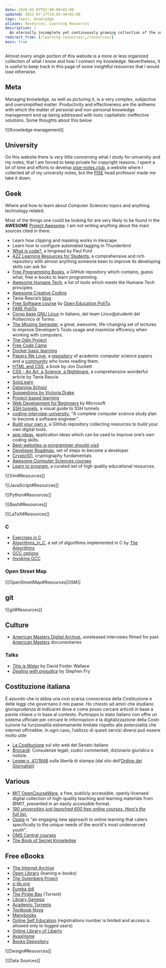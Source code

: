 ```yaml
---
date: 2020-05-07T02:00:00+02:00
updated: 2022-07-17T19:03:44+02:00
tags: topic, knowledge
aliases: Resources, Learning Resources
description: |
  An eternally incomplete yet continuously growing collection of the sources of my knowledge
redirect_from: [/learning-resources/,/resources/]
main: true
---
```

Almost every single portion of this website is a more or less organized collection of what I know and how I connect my knowledge. Nevertheless, it is useful to keep track in this page of some insightful resources that I would lose otherwise.

## Meta

Managing knowledge, as well as picturing it, is a very complex, subjective and oversimplified matter. Productivity and effectiveness are the anthems with which the matter of personal and non-personal knowledge management end up being addressed with toxic capitalistic ineffective solutions. Some thoughts about this below.

![[Knowledge management]]

## University

On this website there is very little concerning what I study for university and my notes, that I am forced to keep private for copyright reasons. I spent a lot of time and efforts to develop [pise-notes.club](https://web.archive.org/web/20210521084059/https://pise-notes.club/ 'Snapshot of the website'), a website where I collected all of my university notes, but the [PISE](https://unive.it/pise 'Philosophy, International Studies and Economics') head professor made me take it down.

## Geek

Where and how to learn about Computer Sciences topics and anything technology related.

<div class='blue box'>
	Most of the things one could be looking for are very likely to be found in the <strong>AWESOME</strong> <a href='https://project-awesome.org'  target='_blank' title='Project Awesome'>Project Awesome</a>. I am not writing anything about the main sources cited in there.
</div>

- Learn how clipping and masking works in Inkscape
- Learn how to configure automated tagging in Thunderbird
- [What is code?](https://www.bloomberg.com/graphics/2015-paul-ford-what-is-code/ 'What is code?'), a longread by Paul Ford
- [A2Z Learning Resources for Students](https://github.com/dipakkr/A-to-Z-Resources-for-Students), a comprehensive and rich repository with almost anything someone keen to improve its developing skills can ask for
- [Free Programming Books](https://github.com/EbookFoundation/free-programming-books 'Free Programming Books'), a GitHub repository which contains, guess what, free e-books to learn programming.
- [Awesome Humane Tech](https://github.com/humanetech-community/awesome-humane-tech), a list of tools which meets the Humane Tech principles
- [Awesome Creative Coding](https://github.com/terkelg/awesome-creative-coding)
- Tania Rascia’s [blog](https://www.taniarascia.com/)
- [Free Software course](https://github.com/open-education-polito/free-software-course) by [Open Education PoliTo](https://openeducation.polito.it).
- [FARE PoliTo](https://fare.polito.it/corsi-completi 'FARE PoliTo')
- [Corso base GNU Linux](https://linux.studenti.polito.it/wp/corso-gnu-linux-base-autunno-2019/) in italiano, del team Linux@studenti del Politecnico di Torino.
- [The Missing Semester](https://missing.csail.mit.edu/ 'The Missing Semester'), a great, awesome, life-changing set of lectures to improve Developer’s Tools usage and maximize efficency when working with computers.
- [The Odin Project](https://www.theodinproject.com 'The Odin Project')
- [Free Code Camp](https://www.freecodecamp.org/ 'Free Code Camp')
- [Docker basic learning](https://github.com/championshuttler/docker-basicLearning)
- [Papers We Love](https://paperswelove.org/), a [repository](https://github.com/papers-we-love/papers-we-love) of academic computer science papers and a [community](https://github.com/papers-we-love/papers-we-love/wiki/Creating-a-PWL-chapter) who loves reading them.
- [HTML and CSS](http://www.htmlandcssbook.com/ 'HTML and CSS the book'), a book by Jon Duckett
- [CSS - An Art, a Science, a Nightmare](https://www.taniarascia.com/overview-of-css-concepts/), a comprehensive wonderful article by Tania Rascia
- [SoloLearn](https://www.sololearn.com/ 'SoloLearn')
- [Dataninja School](https://school.dataninja.it/)
- [Suggestions by Victoria Drake](https://victoria.dev/blog/top-free-resources-for-developing-coding-superpowers/ 'Top Free resources for Developing Coding Superpowers - victoria.dev')
- [Project-based learning](https://github.com/tuvtran/project-based-learning 'project-based-learning on GitHub')
- [Web Development for Beginners](https://github.com/microsoft/Web-Dev-For-Beginners 'Web Development for Beginners on GitHub') by Microsoft
- [SSH tunnels](https://robotmoon.com/ssh-tunnels/ 'A visual guide to SSH tunnels'), a visual guide to SSH tunnels
- [coding-interview-university](https://github.com/jwasham/coding-interview-university 'coding-interview-university on GitHub'), <q>A complete computer science study plan to become a software engineer</q>.
- [Build your own x](https://github.com/danistefanovic/build-your-own-x 'build-your-own-x'), a GitHub repository collecting resources to build your own digital tools.
- [app-ideas](https://github.com/florinpop17/app-ideas 'app-ideas on GitHub'), application ideas which can be used to improve one’s own coding skills.
- [Best-websites-a-programmer-should-visit](https://github.com/sdmg15/Best-websites-a-programmer-should-visit 'Best-websites-a-programmer-should-visit on GitHub')
- [Developer Roadmap](https://roadmap.sh/ 'Developer roadmap'), set of steps to become a developer
- [Crypto101](https://www.crypto101.io/ 'Crypto101'), cryptography fundamentals
- [Awesome Computer Sciences courses](https://github.com/prakhar1989/awesome-courses 'awesome-courses on GitHub')
- [Learn to program](https://github.com/karlhorky/learn-to-program 'learn-to-program on GitHub'), a curated set of high quality educational resources.

![[Vim#Resources]]

![[JavaScript#Resources]]

![[Python#Resources]]

![[Bash#Resources]]

![[LaTeX#Resources]]

### C

- [Exercises in C](https://www.w3resource.com/c-programming-exercises/ 'W3 resource - C programming exercises')
- [Algorithms\_in\_C](https://thealgorithms.github.io/C/index.html 'Algorithms\_in\_C'), a set of algorithms implemented in C by [The Algorithms](https://the-algorithms.com 'The Algorithms')
- [GCC options](https://www.thegeekstuff.com/2012/10/gcc-compiler-options/ 'GCC Compiler options')
- [Invoking GCC](https://gcc.gnu.org/onlinedocs/gcc/Invoking-GCC.html 'Invoking GCC')

### Open Street Map

![[OpenStreetMap#Resources|OSM]]

## git

![[git#Resources]]

## Culture

- [American Masters Digital Archive](https://www.pbs.org/wnet/americanmasters/archive 'American Masters Digital Archive'), unreleased interviews filmed for past [American Masters](https://en.wikipedia.org/wiki/American_Masters '“American Masters” on Wikipedia') documentaries

### Talks

- [<cite>This is Water</cite>](https://youtube.com/embed/ms2BvRbjOYo '“This is Water„ by David Foster Wallace on YouTube') by David Foster Wallace
- <cite>[Dealing with prejudice](https://www.youtube.com/embed/fRwvAMeidz4 'Stephen Fry - Dealing with Prejudice')</cite> by Stephen Fry

## Costituzione italiana

<p lang='it'>È assurdo che io abbia una così scarsa conoscenza della Costituzione e delle leggi che governano il mio paese. Ho chiesto ad amici che studiano giurisprudenza di indicarmi dove e come posso cercare articoli in base a parole chiave o in base al contesto. Purtroppo lo stato italiano non offre un sistema ufficiale per cercare le informazioni e la digitalizzazione della Costituzione ha funzionalità estremamente limitate rispetto alle potenzialità che internet offrirebbe. In ogni caso, l’utilizzo di questi servizi diversi può essere molto utile</p>

- [La Costituzione](https://www.senato.it/1024 'La Costituzione italiana') sul sito web del Senato italiano
- [Brocardi](https://www.brocardi.it/ 'Brocardi'): Consulenze legali, codici commentati, dizionario giuridico e notizie.
- [Legge n. 47/1948](https://www.odg.it/legge-n-47-1948/24253 'Legge n. 47/1948') sulla libertà di stampa (dal sito dell’[Ordine dei Giornalisti](https://odg.it 'Ordine dei Giornalisti'))

## Various

- [MIT OpenCourseWare](https://openlearning.mit.edu/courses-programs/mit-opencourseware 'MIT OpenCourseWare'), a free, publicly accessible, openly-licensed digital collection of high-quality teaching and learning materials from @MIT, presented in an easily accessible format.
- [*190 universities just launched 600 free online courses. Here’s the full list.*](https://www.classcentral.com/report/new-courses-october-2018/ '190 universities just launched 600 free online courses. Here’s the full list.')
- [Oppia](https://www.oppia.org 'Oppia') is <q cite='https://www.oppiafoundation.org/about-oppia'>an engaging new approach to online learning that caters specifically to the unique needs of the world's most underserved youth</q>.
- [OMS Central courses](https://omscentral.com/courses 'Courses')
- [The Book of Secret Knowledge](https://github.com/trimstray/the-book-of-secret-knowledge 'the-book-of-secret-knowledge on GitHub')

## Free eBooks

- [The Internet Archive](https://archive.org 'The Internet Archive')
- [Open Library](https://openlibrary.org/ 'Open Library') (loaning e-books)
- [The Gutenberg Proect](https://www.gutenberg.org 'Project Gutenberg')
- [z-lib.org](https://z-lib.org 'z-lib.org')
- [Eureka ddl](https://eurekaddl.icu/ 'Eureka ddl')
- [The Pirate Bay](https://thepiratebay.org 'The Pirate Bay') (Torrent)
- [Library Genesis](http://libgen.rs/ 'Library Genesis')
- [Academic Torrents](https://academictorrents.com/ 'Academic Torrents')
- [Textbook Nova](https://textbooknova.com 'Textbook Nova')
- [Manybooks](http://www.manybooks.net 'Manybooks')
- [Online Self Education](https://onlineselfeducation.com/) (registrations number is limited and access is allowed only to logged users)
- [Online Library of Liberty](http://oll.libertyfund.org)
- [AvaxHome](https://avxhm.is)
- [Books Depository](https://www.bookdepository.com/publishers/T-N-T-Books)

![[Design#Resources]]

![[Data Sources]]